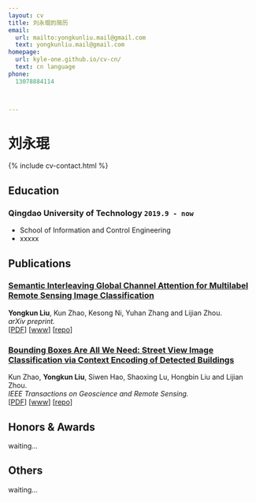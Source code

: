 ```yaml
---
layout: cv
title: 刘永琨的简历
email:
  url: mailto:yongkunliu.mail@gmail.com
  text: yongkunliu.mail@gmail.com
homepage:
  url: kyle-one.github.io/cv-cn/
  text: cn language
phone:
  13078884114



---
```


# 刘永琨

<!--
include contact information from the front matter
Supported arguments:
    - homepage: url, text
    - phone
    - email
-->

{% include cv-contact.html %}

## Education

### **Qingdao University of Technology** `2019.9 - now`


- School of Information and Control Engineering
- xxxxx



## Publications

### [**Semantic Interleaving Global Channel Attention for Multilabel Remote Sensing Image Classification**](https://arxiv.org/abs/2208.02613)
 **Yongkun Liu**, Kun Zhao, Kesong Ni, Yuhan Zhang and Lijian Zhou.<br> 
_arXiv preprint._<br>
[[PDF](http://penrose.ink/media/Penrose_SIGGRAPH2020.pdf)]
[[www]([http://penrose.ink/siggraph20.html](https://arxiv.org/abs/2208.02613))]
[[repo](https://github.com/penrose/penrose)]

### [**Bounding Boxes Are All We Need: Street View Image Classification via Context Encoding of Detected Buildings**](https://ieeexplore.ieee.org/document/9380541)
Kun Zhao, **Yongkun Liu**, Siwen Hao, Shaoxing Lu, Hongbin Liu and Lijian Zhou.<br> 
_IEEE Transactions on Geoscience and Remote Sensing._<br>
[[PDF](http://penrose.ink/media/Penrose_SIGGRAPH2020.pdf)]
[[www](http://penrose.ink/siggraph20.html)]
[[repo](https://github.com/penrose/penrose)]

<!-- 
## Experience
### **Apple** `2022.5 - 2022.9`

_Research Intern - Machine Intelligence_<br>

### **Microsoft Research** `2020.5 - 2020.8`

_Research Intern_<br>
Worked with the [PROSE](https://www.microsoft.com/en-us/research/group/prose/) team (mentored by [Titus Barik](https://www.barik.net/)) on improving developer productivity in Visual Studio Code. I interviewed developers to elicit their needs for code transformation tools in editors. Inspired by the empirical data and relevant work in program synthesis, I designed **reCode**, an interaction model for rapidly performing complex code transformation using the familiar find-and-replace experience.

### **Carnegie Mellon University, Research Experiences for Undergraduate** `2017.5 - 2017.8`

_Research Assistant_<br>
**Penrose** is a system that automatically visualizes mathematics using two domain-specific languages: **Substance** and **Style**. Co-advised by [Jonathan Aldrich](https://www.cs.cmu.edu/~./aldrich/), [Keenan Crane](https://www.cs.cmu.edu/~kmcrane/), [Joshua Sunshine](http://www.cs.cmu.edu/~jssunshi/), and [Katherine Ye](https://www.cs.cmu.edu/~kqy/), I designed and implemented the Style language, and extended the Substance language to support functions and logically quantified statements.

### **Columbia University, Computer Graphics and User Interfaces Lab** `2017.1 - 2017.5`

_Research Assistant_<br>
Worked with prof. Steven Feiner, on **Cyber Affordance Visualization in Augumented Reality** project. Developed a Microsoft Hololens application that visualizes the Columbia campus in AR environment.

## Mentoring

[Hwei-Shin Harriman](https://hsharriman.github.io/) (Olin College of Engineering, independent research) `CMU, 2021 - Now` <br>
[Helena Yang](https://heleaf.me/) (CMU, [REUSE](https://www.cmu.edu/scs/s3d/reuse/)) `CMU, 2021` <br>
[Max Krieger](https://a9.io/) (CMU, independent research & [REUSE](https://www.cmu.edu/scs/s3d/reuse/)) `CMU, 2018 - 2021` <br>
[Courtney Miller](https://courtney-e-miller.github.io/) (New College of Florida, [REUSE](https://www.cmu.edu/scs/s3d/reuse/)) `CMU, 2019` <br>
[Anael Kuperwajs Cohen](https://anaelkuperwajs.github.io/) (Macalester College, [REUSE](https://www.cmu.edu/scs/s3d/reuse/)) `CMU, 2019` <br>

---
 -->
 
## Honors & Awards

waiting...
<!-- CHI'20 Best Paper Honourable Mention Award `CMU, 2020` <br>
Phi Beta Kappa `Dickinson, 2018` <br>
Excellence in Computer Science Award `Columbia, 2018` <br>
Travel Award PL Mentoring Workshop (PLMW) `SPLASH, 2018` <br>
Tau Beta Pi, Engineering Honor Society `Columbia, 2017` <br>
Computer Science Departmental Honors `Dickinson, 2016` <br>
Pi Mu Epsilon, Mathematics Honor Society `Dickinson, 2016` <br>
Upsilon Pi Epsilon, Computer Science Honor Society `Dickinson, 2016` <br>
Alpha Lambda Delta, First year Honor Society `Dickinson, 2013`<br>
John Montgomery Scholarship `Dickinson, 2013` <br> -->



## Others

waiting...
<!-- Sub-reviewer `OOPSLA'21, VL/HCC'21` <br>
Reviewer `CHI'21, CHI'22, SIGGRAPH'22` <br>
Research Experiences for Undergraduates in Software Engineering Admission Committee `CMU, 2019 - 2022` <br> -->

<!-- ### Footer

Last updated: May 2013 -->
